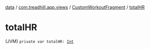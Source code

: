 [data](../../index.md) / [com.treadhill.app.views](../index.md) / [CustomWorkoutFragment](index.md) / [totalHR](./total-h-r.md)

# totalHR

(JVM) `private var totalHR: `[`Int`](https://kotlinlang.org/api/latest/jvm/stdlib/kotlin/-int/index.html)